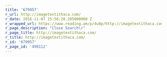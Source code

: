```yaml
---
title: '679957'
r_url: http://imagetextithaca.com/
r_date: 2016-11-07 15:56:28.205000000 Z
r_wrapped_url: https://www.reading.am/p/4u8p/http://imagetextithaca.com/
r_page_description: "Close Search\r"
r_page_title: http://imagetextithaca.com/
r_title: http://imagetextithaca.com/
r_id: '679957'
r_page_id: '498112'
---
```



